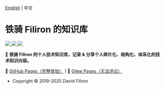[English](./README.en.md) | 中文

# 铁骑 Filiron 的知识库

<a href="http://creativecommons.org/licenses/by-sa/4.0/" target="_blank">
    <img src="https://img.shields.io/badge/文章%20License-CC%204.0%20BY--SA-blue.svg">
</a>
<a href="https://github.com/Charles7c/charles7c.github.io/blob/main/LICENSE" target="_blank">
    <img src="https://img.shields.io/badge/源码%20License-MIT-blue.svg">
</a>
<a href="https://github.com/Charles7c/charles7c.github.io/actions/workflows/deploy-pages.yml" target="_blank">
    <img src="https://github.com/Charles7c/charles7c.github.io/actions/workflows/deploy-pages.yml/badge.svg">
</a>

📝 **铁骑 Filiron 的个人技术知识库，记录 & 分享个人碎片化、结构化、体系化的技术知识内容。**

🐢 [GitHub Pages（完整体验）](https://silvbb.github.io/) | 🐇 [Gitee Pages（无法评论）](https://silvbb.gitee.io)

- Copyright © 2019-2025 David Filiron
